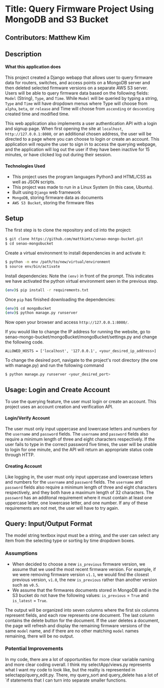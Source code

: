 # Title: Query Firmware Project Using MongoDB and S3 Bucket
## Contributors: Matthew Kim

## Description

#### What this application does
This project created a Django webapp that allows user to query firmware data for routers, switches, and access points on a MongoDB server and then deleted selected firmware versions on a separate AWS S3 server. Users will be able to query firmware data based on the following fields: `Model` (String), `Type`, and `Time`. While `Model` will be queried by typing a string, `Type` and `Time` will have dropdown menus where Type will choose from `alpha`, `beta`, or `release` and Time will choose from `ascending` or `descending` created time and modified time. 

This web application also implements a user authentication API with a login and signup page. When first opening the site at `localhost`, `http://127.0.0.1:8000`, or an additional chosen address, the user will be directed to a page where you can choose to login or create an account. This application will require the user to sign in to access the querying webpage, and the application will log out the user if they have been inactive for 15 minutes, or have clicked log out during their session.

#### Technologies Used
- This project uses the program languages Python3 and HTML/CSS as well as JSON scripts.
- This project was made to run in a Linux System (in this case, Ubuntu).
- Built using `Django` web framework
- `MongoDB`, storing firmware data as documents
- `AWS S3 Bucket`, storing the firmware files 

## Setup
The first step is to clone the repository and cd into the project:

```sh
$ git clone https://github.com/mattkimtx/senao-mongo-bucket.git
$ cd senao-mongobucket
```

Create a virtual environment to install dependencies in and activate it:

```sh
$ python -m env /path/to/new/virtual/environment
$ source env/bin/activate
```

Install dependencies:
Note the `(env)` in front of the prompt. This indicates we have activated
the python virtual environment seen in the previous step.

```sh
(env)$ pip install -r requirements.txt
```

Once `pip` has finished downloading the dependencies:
```sh
(env)$ cd mongoBucket
(env)$ python manage.py runserver
```
Now open your browser and access `http://127.0.0.1:8000/`.

If you would like to change the IP address for running the website, go to senao-mongo-bucket/mongoBucket/mongoBucket/settings.py and change the following code.
```
ALLOWED_HOSTS = ['localhost', '127.0.0.1', <your_desired_ip_address>]
```
To change the desired port, navigate to the project's root directory (the one with manage.py) and run the following command
```sh
$ python manage.py runserver <your_desired_port>
```

## Usage: Login and Create Account
To use the querying feature, the user must login or create an account. This project uses an account creation and verification API.

#### Login/Verify Account
The user must only input uppercase and lowercase letters and numbers for the `username` and `password` fields. The `username` and `password` fields also require a minimum length of three and eight characters respectively. If the user fails to type in the correct password five times, the user will be unable to login for one minute, and the API will return an appropriate status code through HTTP.

#### Creating Account
Like logging in, the user must only input uppercase and lowercase letters and numbers for the `username` and `password` fields. The `username` and `password` fields also require a minimum length of three and eight characters respectively, and they both have a maximum length of 32 characters. The `password` has an additonal requirement where it must contain at least one uppercase letter, one lowercase letter, and one number. If any of these requirements are not met, the user will have to try again.

## Query: Input/Output Format
The model string textbox input must be a string, and the user can select any item from the selecting type or sorting by time dropdown boxes.

### Assumptions
- When decided to choose a new `is_previous` firmware version, we assume that we used the most recent firmware version. For example, if we were removing firmware version `v1.1`, we would find the closest previous version, `v1.0`, the new `is_previous` rather than another version such as `v0.5`.
- We assume that the firmwares documents stored in MongoDB and in the S3 bucket do not have the following values: `is_previous` = `True` and `is_latest` = `True`.

The output will be organized into seven columns where the first six columns represent fields, and each row represents one document. The last column contains the delete button for the document. If the user deletes a document, the page will refresh and display the remaining firmware versions of the same `model` name, and if there are no other matching `model` names remaining, there will be no output.

### Potential Improvements
In my code, there are a lot of opportunities for more clear variable naming and more clear coding overall. I think my selectApp/views.py represents what I want my code to look like, but the reality is represented in selectapp/query_edit.py. There, my query_sort and query_delete  has a lot of `if statements that I can turn into separate smaller functions. 